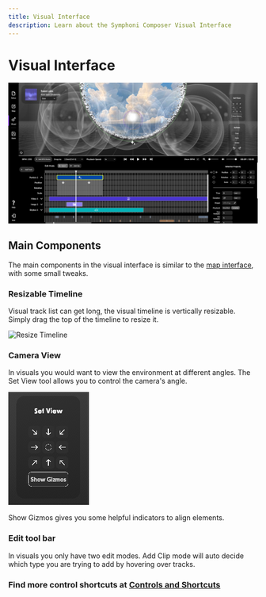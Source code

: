 ```yaml
---
title: Visual Interface
description: Learn about the Symphoni Composer Visual Interface
---
```


# Visual Interface

![Visual Interface](/img/visualinterface.png)

## Main Components
The main components in the visual interface is similar to the [map interface](/docs/map/map-interface), with some small tweaks.

### Resizable Timeline
Visual track list can get long, the visual timeline is vertically resizable. Simply drag the top of the timeline to resize it.

![Resize Timeline](/img/resizetimeline.gif)

### Camera View
In visuals you would want to view the environment at different angles. The Set View tool allows you to control the camera's angle.

![Set View](/img/setview.png)

Show Gizmos gives you some helpful indicators to align elements.

### Edit tool bar
In visuals you only have two edit modes. Add Clip mode will auto decide which type you are trying to add by hovering over tracks.

### Find more control shortcuts at [Controls and Shortcuts](/docs/controls)